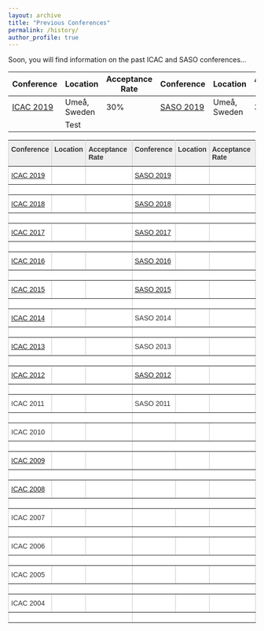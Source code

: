 ```yaml
---
layout: archive
title: "Previous Conferences"
permalink: /history/
author_profile: true
---
```


Soon, you will find information on the past ICAC and SASO conferences...

<!---Location, Attendees, (approx.)	Full paper acceptance rate, General Chairs, Program Chairs follow. See https://icpe.spec.org/past-conferences.html as comparison--->

Conference | Location | Acceptance Rate | Conference | Location | Acceptance Rate |
--- | --- | --- | --- | --- | --- |
[ICAC 2019](https://icac2019.cs.umu.se/) | Umeå, Sweden | 30% | [SASO 2019](https://saso2019.cs.umu.se/) | Umeå, Sweden | 30%
<td colspan=3>Test</td> ||| Test |||


<style type="text/css">
.tg  {border-collapse:collapse;border-spacing:0;border-color:#ccc;}
.tg td{font-family:Arial, sans-serif;font-size:14px;padding:10px 5px;border-style:solid;border-width:1px;overflow:hidden;word-break:normal;border-color:#ccc;color:#333;background-color:#fff;}
.tg th{font-family:Arial, sans-serif;font-size:14px;font-weight:normal;padding:10px 5px;border-style:solid;border-width:1px;overflow:hidden;word-break:normal;border-color:#ccc;color:#333;background-color:#f0f0f0;}
.tg .tg-dvid{font-weight:bold;background-color:#efefef;border-color:inherit;text-align:left;vertical-align:top}
.tg .tg-0pky{border-color:inherit;text-align:left;vertical-align:top}
</style>
<table class="tg">
  <tr>
    <th class="tg-dvid">Conference</th>
    <th class="tg-dvid">Location</th>
    <th class="tg-dvid">Acceptance Rate</th>
    <th class="tg-dvid">Conference</th>
    <th class="tg-dvid">Location</th>
    <th class="tg-dvid">Acceptance Rate</th>
  </tr>
  <tr>
    <td class="tg-0pky"><a href="https://icac2019.cs.umu.se/">ICAC 2019</a></td>
    <td class="tg-0pky"></td>
    <td class="tg-0pky"></td>
    <td class="tg-0pky"><a href="https://saso2019.cs.umu.se/">SASO 2019</a></td>
    <td class="tg-0pky"></td>
    <td class="tg-0pky"></td>
  </tr>
  <tr>
    <td class="tg-0pky" colspan="3"></td>
    <td class="tg-0pky" colspan="3"></td>
  </tr>
  <tr>
    <td class="tg-0pky"><a href="http://icac2018.informatik.uni-wuerzburg.de/">ICAC 2018</a></td>
    <td class="tg-0pky"></td>
    <td class="tg-0pky"></td>
    <td class="tg-0pky"><a href="https://saso2018.fbk.eu/">SASO 2018</a></td>
    <td class="tg-0pky"></td>
    <td class="tg-0pky"></td>
  </tr>
  <tr>
    <td class="tg-0pky" colspan="3"></td>
    <td class="tg-0pky" colspan="3"></td>
  </tr>
  <tr>
    <td class="tg-0pky"><a href="http://icac2017.ece.ohio-state.edu/">ICAC 2017</a></td>
    <td class="tg-0pky"></td>
    <td class="tg-0pky"></td>
    <td class="tg-0pky"><a href="https://saso2017.telecom-paristech.fr/">SASO 2017</a></td>
    <td class="tg-0pky"></td>
    <td class="tg-0pky"></td>
  </tr>
  <tr>
    <td class="tg-0pky" colspan="3"></td>
    <td class="tg-0pky" colspan="3"></td>
  </tr>
  <tr>
    <td class="tg-0pky"><a href="https://icac2016.uni-wuerzburg.de/">ICAC 2016</a></td>
    <td class="tg-0pky"></td>
    <td class="tg-0pky"></td>
    <td class="tg-0pky"><a href="https://saso2016.informatik.uni-augsburg.de/">SASO 2016</a></td>
    <td class="tg-0pky"></td>
    <td class="tg-0pky"></td>
  </tr>
  <tr>
    <td class="tg-0pky" colspan="3"></td>
    <td class="tg-0pky" colspan="3"></td>
  </tr>
  <tr>
    <td class="tg-0pky"><a href="http://icac2015.imag.fr/">ICAC 2015</a></td>
    <td class="tg-0pky"></td>
    <td class="tg-0pky"></td>
    <td class="tg-0pky"><a href="http://saso2015.mit.edu/">SASO 2015</a></td>
    <td class="tg-0pky"></td>
    <td class="tg-0pky"></td>
  </tr>
  <tr>
    <td class="tg-0pky" colspan="3"></td>
    <td class="tg-0pky" colspan="3"></td>
  </tr>
  <tr>
    <td class="tg-0pky"><a href="https://www.usenix.org/conference/icac14/">ICAC 2014</a></td>
    <td class="tg-0pky"></td>
    <td class="tg-0pky"></td>
    <td class="tg-0pky">SASO 2014</td>
    <td class="tg-0pky"></td>
    <td class="tg-0pky"></td>
  </tr>
  <tr>
    <td class="tg-0pky" colspan="3"></td>
    <td class="tg-0pky" colspan="3"></td>
  </tr>
  <tr>
    <td class="tg-0pky"><a href="https://www.usenix.org/conference/icac13">ICAC 2013</a></td>
    <td class="tg-0pky"></td>
    <td class="tg-0pky"></td>
    <td class="tg-0pky">SASO 2013</td>
    <td class="tg-0pky"></td>
    <td class="tg-0pky"></td>
  </tr>
  <tr>
    <td class="tg-0pky" colspan="3"></td>
    <td class="tg-0pky" colspan="3"></td>
  </tr>
  <tr>
    <td class="tg-0pky"><a href="http://icac2012.cs.fiu.edu/">ICAC 2012</a></td>
    <td class="tg-0pky"></td>
    <td class="tg-0pky"></td>
    <td class="tg-0pky"><a href="http://saso2012.univ-lyon1.fr/">SASO 2012</a></td>
    <td class="tg-0pky"></td>
    <td class="tg-0pky"></td>
  </tr>
  <tr>
    <td class="tg-0pky" colspan="3"></td>
    <td class="tg-0pky" colspan="3"></td>
  </tr>
  <tr>
    <td class="tg-0pky">ICAC 2011</td>
    <td class="tg-0pky"></td>
    <td class="tg-0pky"></td>
    <td class="tg-0pky">SASO 2011</td>
    <td class="tg-0pky"></td>
    <td class="tg-0pky"></td>
  </tr>
  <tr>
    <td class="tg-0pky" colspan="3"></td>
    <td class="tg-0pky" colspan="3"></td>
  </tr>
  <tr>
    <td class="tg-0pky">ICAC 2010</td>
    <td class="tg-0pky"></td>
    <td class="tg-0pky"></td>
    <td class="tg-0pky"></td>
    <td class="tg-0pky"></td>
    <td class="tg-0pky"></td>
  </tr>
  <tr>
    <td class="tg-0pky" colspan="3"></td>
    <td class="tg-0pky" colspan="3"></td>
  </tr>
  <tr>
    <td class="tg-0pky"><a href="http://icac2009.acis.ufl.edu/">ICAC 2009</a></td>
    <td class="tg-0pky"></td>
    <td class="tg-0pky"></td>
    <td class="tg-0pky"></td>
    <td class="tg-0pky"></td>
    <td class="tg-0pky"></td>
  </tr>
  <tr>
    <td class="tg-0pky" colspan="3"></td>
    <td class="tg-0pky" colspan="3"></td>
  </tr>
  <tr>
    <td class="tg-0pky"><a href="http://icac2008.acis.ufl.edu/">ICAC 2008</a></td>
    <td class="tg-0pky"></td>
    <td class="tg-0pky"></td>
    <td class="tg-0pky"></td>
    <td class="tg-0pky"></td>
    <td class="tg-0pky"></td>
  </tr>
  <tr>
    <td class="tg-0pky" colspan="3"></td>
    <td class="tg-0pky" colspan="3"></td>
  </tr>
  <tr>
    <td class="tg-0pky">ICAC 2007</td>
    <td class="tg-0pky"></td>
    <td class="tg-0pky"></td>
    <td class="tg-0pky"></td>
    <td class="tg-0pky"></td>
    <td class="tg-0pky"></td>
  </tr>
  <tr>
    <td class="tg-0pky" colspan="3"></td>
    <td class="tg-0pky" colspan="3"></td>
  </tr>
  <tr>
    <td class="tg-0pky">ICAC 2006</td>
    <td class="tg-0pky"></td>
    <td class="tg-0pky"></td>
    <td class="tg-0pky"></td>
    <td class="tg-0pky"></td>
    <td class="tg-0pky"></td>
  </tr>
  <tr>
    <td class="tg-0pky" colspan="3"></td>
    <td class="tg-0pky" colspan="3"></td>
  </tr>
  <tr>
    <td class="tg-0pky">ICAC 2005</td>
    <td class="tg-0pky"></td>
    <td class="tg-0pky"></td>
    <td class="tg-0pky"></td>
    <td class="tg-0pky"></td>
    <td class="tg-0pky"></td>
  </tr>
  <tr>
    <td class="tg-0pky" colspan="3"></td>
    <td class="tg-0pky" colspan="3"></td>
  </tr>
  <tr>
    <td class="tg-0pky">ICAC 2004</td>
    <td class="tg-0pky"></td>
    <td class="tg-0pky"></td>
    <td class="tg-0pky"></td>
    <td class="tg-0pky"></td>
    <td class="tg-0pky"></td>
  </tr>
  <tr>
    <td class="tg-0pky" colspan="3"></td>
    <td class="tg-0pky" colspan="3"></td>
  </tr>
</table>
